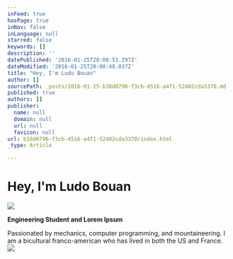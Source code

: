 ```yaml
---
inFeed: true
hasPage: true
inNav: false
inLanguage: null
starred: false
keywords: []
description: ''
datePublished: '2016-01-25T20:08:51.297Z'
dateModified: '2016-01-25T20:08:48.037Z'
title: "Hey, I'm Ludo Bouan"
author: []
sourcePath: _posts/2016-01-25-b38d0796-f3cb-4516-a4f1-52402cda3370.md
published: true
authors: []
publisher:
  name: null
  domain: null
  url: null
  favicon: null
url: b38d0796-f3cb-4516-a4f1-52402cda3370/index.html
_type: Article

---
```

# Hey, I'm Ludo Bouan
![](https://s3-us-west-2.amazonaws.com/the-grid-img/p/605c870f2e9c6d6c4d3fe5ee2f0d0691d2829d65.jpg)

**Engineering Student and Lorem Ipsum**

Passionated by mechanics, computer programming, and mountaineering. I am a bicultural franco-american who has lived in both the US and France.
![](https://the-grid-user-content.s3-us-west-2.amazonaws.com/098da842-04e5-473c-a1ee-a55e5ce27b00.jpg)